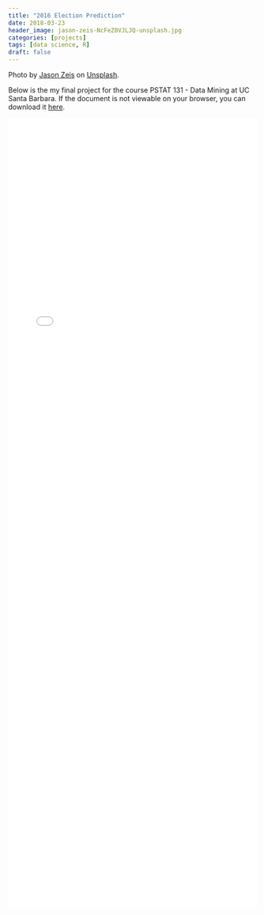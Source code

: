 ```yaml
---
title: "2016 Election Prediction"
date: 2018-03-23
header_image: jason-zeis-NcFeZ0VJLJQ-unsplash.jpg
categories: [projects]
tags: [data science, R]
draft: false
---
```

Photo by [Jason Zeis](https://unsplash.com/@zeis?utm_source=unsplash&utm_medium=referral&utm_content=creditCopyText)  on [Unsplash](https://unsplash.com/s/photos/2016-election?utm_source=unsplash&utm_medium=referral&utm_content=creditCopyText).

Below is the my final project for the course PSTAT 131 - Data Mining at UC Santa Barbara.
If the document is not viewable on your browser, you can download it [here](https://www.evanazevedo.com/2018/03/election-prediction/131_Final_Project.pdf).

<embed src="131_Final_Project.pdf" width="100%" height="1600px" />

